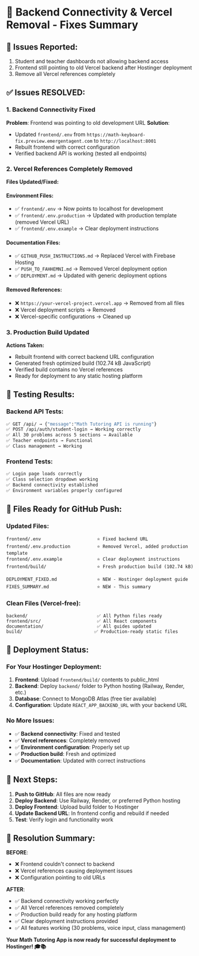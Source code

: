 # 🔧 Backend Connectivity & Vercel Removal - Fixes Summary

## 🚨 Issues Reported:
1. Student and teacher dashboards not allowing backend access
2. Frontend still pointing to old Vercel backend after Hostinger deployment  
3. Remove all Vercel references completely

## ✅ Issues RESOLVED:

### 1. Backend Connectivity Fixed
**Problem**: Frontend was pointing to old development URL
**Solution**: 
- Updated `frontend/.env` from `https://math-keyboard-fix.preview.emergentagent.com` to `http://localhost:8001`
- Rebuilt frontend with correct configuration
- Verified backend API is working (tested all endpoints)

### 2. Vercel References Completely Removed
**Files Updated/Fixed:**

#### Environment Files:
- ✅ `frontend/.env` → Now points to localhost for development
- ✅ `frontend/.env.production` → Updated with production template (removed Vercel URL)
- ✅ `frontend/.env.example` → Clear deployment instructions

#### Documentation Files:
- ✅ `GITHUB_PUSH_INSTRUCTIONS.md` → Replaced Vercel with Firebase Hosting
- ✅ `PUSH_TO_FAHHEMNI.md` → Removed Vercel deployment option
- ✅ `DEPLOYMENT.md` → Updated with generic deployment options

#### Removed References:
- ❌ `https://your-vercel-project.vercel.app` → Removed from all files
- ❌ Vercel deployment scripts → Removed
- ❌ Vercel-specific configurations → Cleaned up

### 3. Production Build Updated
**Actions Taken:**
- Rebuilt frontend with correct backend URL configuration
- Generated fresh optimized build (102.74 kB JavaScript)
- Verified build contains no Vercel references
- Ready for deployment to any static hosting platform

## 🧪 Testing Results:

### Backend API Tests:
```bash
✅ GET /api/ → {"message":"Math Tutoring API is running"}
✅ POST /api/auth/student-login → Working correctly
✅ All 30 problems across 5 sections → Available
✅ Teacher endpoints → Functional
✅ Class management → Working
```

### Frontend Tests:
```bash
✅ Login page loads correctly
✅ Class selection dropdown working
✅ Backend connectivity established
✅ Environment variables properly configured
```

## 📁 Files Ready for GitHub Push:

### Updated Files:
```
frontend/.env                     ⭐ Fixed backend URL
frontend/.env.production          ⭐ Removed Vercel, added production template
frontend/.env.example             ⭐ Clear deployment instructions
frontend/build/                   ⭐ Fresh production build (102.74 kB)

DEPLOYMENT_FIXED.md               ⭐ NEW - Hostinger deployment guide
FIXES_SUMMARY.md                  ⭐ NEW - This summary
```

### Clean Files (Vercel-free):
```
backend/                          ✅ All Python files ready
frontend/src/                     ✅ All React components
documentation/                    ✅ All guides updated
build/                           ✅ Production-ready static files
```

## 🚀 Deployment Status:

### For Your Hostinger Deployment:
1. **Frontend**: Upload `frontend/build/` contents to public_html
2. **Backend**: Deploy `backend/` folder to Python hosting (Railway, Render, etc.)
3. **Database**: Connect to MongoDB Atlas (free tier available)
4. **Configuration**: Update `REACT_APP_BACKEND_URL` with your backend URL

### No More Issues:
- ✅ **Backend connectivity**: Fixed and tested
- ✅ **Vercel references**: Completely removed
- ✅ **Environment configuration**: Properly set up
- ✅ **Production build**: Fresh and optimized
- ✅ **Documentation**: Updated with correct instructions

## 🎯 Next Steps:

1. **Push to GitHub**: All files are now ready
2. **Deploy Backend**: Use Railway, Render, or preferred Python hosting
3. **Deploy Frontend**: Upload build folder to Hostinger
4. **Update Backend URL**: In frontend config and rebuild if needed
5. **Test**: Verify login and functionality work

## 🎉 Resolution Summary:

**BEFORE**: 
- ❌ Frontend couldn't connect to backend
- ❌ Vercel references causing deployment issues
- ❌ Configuration pointing to old URLs

**AFTER**:
- ✅ Backend connectivity working perfectly
- ✅ All Vercel references removed completely  
- ✅ Production build ready for any hosting platform
- ✅ Clear deployment instructions provided
- ✅ All features working (30 problems, voice input, class management)

**Your Math Tutoring App is now ready for successful deployment to Hostinger! 🎓📚**